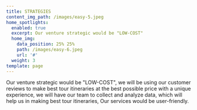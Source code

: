 ```yaml
---
title: STRATEGIES
content_img_path: /images/easy-5.jpeg
home_spotlights:
  enabled: true
  excerpt: Our venture strategic would be "LOW-COST"
  home_img:
    data_position: 25% 25%
    path: /images/easy-6.jpeg
    url: '#'
  weight: 3
template: page
---
```

Our venture strategic would be "LOW-COST", we will be using our customer reviews tomake best tour itineraries at the best possible price with a unique experience, we willhave our team to collect and analyze data, which will help us in making best touritineraries, Our services would be user-friendly.
